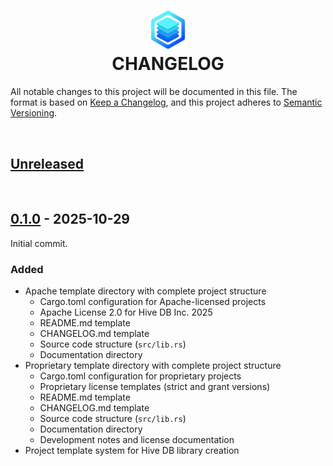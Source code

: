 <h1 align="center">
    <img width="54px" alt="Hive DB brand logo" src="https://raw.githubusercontent.com/hive-db/.github/refs/heads/main/media/hive-stack.png">
    <br>
    CHANGELOG
</h1>
<p>
  All notable changes to this project will be documented in this file. The format is based on <a href="https://keepachangelog.com/en/1.1.0/">Keep a Changelog</a>,
  and this project adheres to <a href="https://semver.org/spec/v2.0.0.html/">Semantic Versioning</a>.
</p>
<br>

## [Unreleased]


<br>


## [0.1.0] - 2025-10-29

Initial commit.

### Added
- Apache template directory with complete project structure
  - Cargo.toml configuration for Apache-licensed projects
  - Apache License 2.0 for Hive DB Inc. 2025
  - README.md template
  - CHANGELOG.md template
  - Source code structure (`src/lib.rs`)
  - Documentation directory
- Proprietary template directory with complete project structure
  - Cargo.toml configuration for proprietary projects
  - Proprietary license templates (strict and grant versions)
  - README.md template
  - CHANGELOG.md template
  - Source code structure (`src/lib.rs`)
  - Documentation directory
  - Development notes and license documentation
- Project template system for Hive DB library creation




[Unreleased]: https://github.com/hive-db/hive-storage/compare/v0.1.0...HEAD
[0.2.0]: https://github.com/hive-db/hive-storage/compare/v0.1.0...v0.1.5
[0.1.0]: https://github.com/hive-db/hive-storage/releases/tag/v0.1.0